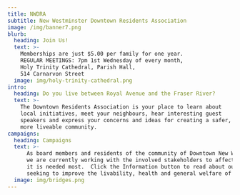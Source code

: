 ```yaml
---
title: NWDRA
subtitle: New Westminster Downtown Residents Association
image: /img/banner7.png
blurb:
  heading: Join Us!
  text: >-    
    Memberships are just $5.00 per family for one year.
    REGULAR MEETINGS: 7pm 1st Wednesday of every month,
    Holy Trinity Cathedral, Parish Hall,
    514 Carnarvon Street  
  image: img/holy-trinity-cathedral.png
intro:
  heading: Do you live between Royal Avenue and the Fraser River?
  text: >-
    The Downtown Residents Association is your place to learn about 
    local initiatives, meet your neighbours, hear interesting guest 
    speakers and express your concerns and ideas for creating a safer, 
    more liveable community.    
campaigns:
  heading: Campaigns
  text: >-
      As board members and residents of the community of Downtown New Westminster,
      we are currently working with the involved stakeholders to affect change wher
      it is needed most.  Click the Information button to read about our campaigns 
      seeking to improve the livability, health and general welfare of our community. 
  image: img/bridges.png
---
```


